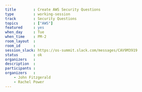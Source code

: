 ```yaml
---
title        : Create AWS Security Questions
type         : working-session
track        : Security Questions
topics       : ["AWS"]
featured     : yes
when_day     : Tue
when_time    : PM-2
room_layout  :
room_id      :
session_slack: https://os-summit.slack.com/messages/CAV9M3919
status       : ok
organizers   :
description  :
participants :
organizers   :
    - John Fitzgerald
    - Rachel Power
---
```

